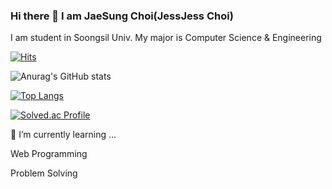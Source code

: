 ### Hi there 👋 I am JaeSung Choi(JessJess Choi)

I am student in Soongsil Univ.
My major is Computer Science & Engineering


[![Hits](https://hits.seeyoufarm.com/api/count/incr/badge.svg?url=https%3A%2F%2Fgithub.com%2FJessJess-Choi&count_bg=%2379C83D&title_bg=%23555555&icon=&icon_color=%23E7E7E7&title=hits&edge_flat=false)](https://hits.seeyoufarm.com)

![Anurag's GitHub stats](https://github-readme-stats.vercel.app/api?username=JessJess-Choi&&show_icons=true&theme=synthwave)


[![Top Langs](https://github-readme-stats.vercel.app/api/top-langs/?username=JessJess-Choi)](https://github.com/JessJess-Choi?tab=repositories)

[![Solved.ac Profile](http://mazassumnida.wtf/api/v2/generate_badge?boj=js3460)](https://solved.ac/js3460/)


🌱 I’m currently learning ...

Web Programming

Problem Solving


<!--
**JessJess-Choi/JessJess-Choi** is a ✨ _special_ ✨ repository because its `README.md` (this file) appears on your GitHub profile.

Here are some ideas to get you started:

- 🔭 I’m currently working on ...
- 🌱 I’m currently learning ...
- 👯 I’m looking to collaborate on ...
- 🤔 I’m looking for help with ...
- 💬 Ask me about ...
- 📫 How to reach me: ...
- 😄 Pronouns: ...
- ⚡ Fun fact: ...
-->

